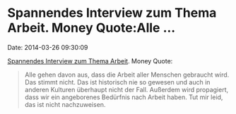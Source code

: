 Spannendes Interview zum Thema Arbeit. Money Quote:Alle \...
============================================================

Date: 2014-03-26 09:30:09

[Spannendes Interview zum Thema
Arbeit](http://diestandard.at/1293371100317/dieStandardat-Interview-Wir-muessen-den-Wert-Arbeit-vom-Thron-stuerzen).
Money Quote:

> Alle gehen davon aus, dass die Arbeit aller Menschen gebraucht wird.
> Das stimmt nicht. Das ist historisch nie so gewesen und auch in
> anderen Kulturen überhaupt nicht der Fall. Außerdem wird propagiert,
> dass wir ein angeborenes Bedürfnis nach Arbeit haben. Tut mir leid,
> das ist nicht nachzuweisen.
